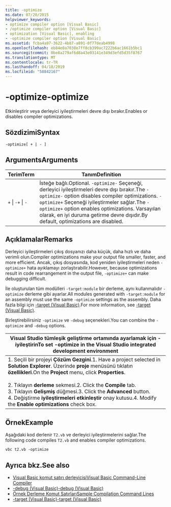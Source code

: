 ```yaml
---
title: -optimize
ms.date: 07/20/2015
helpviewer_keywords:
- optimize compiler option [Visual Basic]
- /optimize compiler option [Visual Basic]
- optimization [Visual Basic], enabling
- -optimize compiler option [Visual Basic]
ms.assetid: fcba4a97-3622-4b87-a891-0f77deab4998
ms.openlocfilehash: eb84e0a7038e7ff8cb399ac7222b6ac1661b5bc1
ms.sourcegitcommit: 0be8a279af6d8a43e03141e349d3efd5d35f8767
ms.translationtype: MT
ms.contentlocale: tr-TR
ms.lasthandoff: 04/18/2019
ms.locfileid: "58842167"
---
```

# <a name="-optimize"></a><span data-ttu-id="9f60e-102">-optimize</span><span class="sxs-lookup"><span data-stu-id="9f60e-102">-optimize</span></span>
<span data-ttu-id="9f60e-103">Etkinleştirir veya derleyici iyileştirmeleri devre dışı bırakır.</span><span class="sxs-lookup"><span data-stu-id="9f60e-103">Enables or disables compiler optimizations.</span></span>  
  
## <a name="syntax"></a><span data-ttu-id="9f60e-104">Sözdizimi</span><span class="sxs-lookup"><span data-stu-id="9f60e-104">Syntax</span></span>  
  
```  
-optimize[ + | - ]  
```  
  
## <a name="arguments"></a><span data-ttu-id="9f60e-105">Arguments</span><span class="sxs-lookup"><span data-stu-id="9f60e-105">Arguments</span></span>  
  
|<span data-ttu-id="9f60e-106">Terim</span><span class="sxs-lookup"><span data-stu-id="9f60e-106">Term</span></span>|<span data-ttu-id="9f60e-107">Tanım</span><span class="sxs-lookup"><span data-stu-id="9f60e-107">Definition</span></span>|  
|---|---|  
|<span data-ttu-id="9f60e-108">`+` &#124; `-`</span><span class="sxs-lookup"><span data-stu-id="9f60e-108">`+` &#124; `-`</span></span>|<span data-ttu-id="9f60e-109">İsteğe bağlı.</span><span class="sxs-lookup"><span data-stu-id="9f60e-109">Optional.</span></span> <span data-ttu-id="9f60e-110">`-optimize-` Seçeneği, derleyici iyileştirmeleri devre dışı bırakır.</span><span class="sxs-lookup"><span data-stu-id="9f60e-110">The `-optimize-` option disables compiler optimizations.</span></span> <span data-ttu-id="9f60e-111">`-optimize+` Seçeneği iyileştirmeler sağlar.</span><span class="sxs-lookup"><span data-stu-id="9f60e-111">The `-optimize+` option enables optimizations.</span></span> <span data-ttu-id="9f60e-112">Varsayılan olarak, en iyi duruma getirme devre dışıdır.</span><span class="sxs-lookup"><span data-stu-id="9f60e-112">By default, optimizations are disabled.</span></span>|  
  
## <a name="remarks"></a><span data-ttu-id="9f60e-113">Açıklamalar</span><span class="sxs-lookup"><span data-stu-id="9f60e-113">Remarks</span></span>  
 <span data-ttu-id="9f60e-114">Derleyici iyileştirmeleri çıkış dosyanızı daha küçük, daha hızlı ve daha verimli olun.</span><span class="sxs-lookup"><span data-stu-id="9f60e-114">Compiler optimizations make your output file smaller, faster, and more efficient.</span></span> <span data-ttu-id="9f60e-115">Ancak, çıkış dosyasında, kod yeniden iyileştirmeleri neden `-optimize+` hata ayıklamayı zorlaştırabilir.</span><span class="sxs-lookup"><span data-stu-id="9f60e-115">However, because optimizations result in code rearrangement in the output file, `-optimize+` can make debugging difficult.</span></span>  
  
 <span data-ttu-id="9f60e-116">İle oluşturulan tüm modülleri `-target:module` bir derleme, aynı kullanmalıdır `-optimize` derleme gibi ayarlar.</span><span class="sxs-lookup"><span data-stu-id="9f60e-116">All modules generated with `-target:module` for an assembly must use the same `-optimize` settings as the assembly.</span></span> <span data-ttu-id="9f60e-117">Daha fazla bilgi için [-target (Visual Basic)](../../../visual-basic/reference/command-line-compiler/target.md).</span><span class="sxs-lookup"><span data-stu-id="9f60e-117">For more information, see [-target (Visual Basic)](../../../visual-basic/reference/command-line-compiler/target.md).</span></span>  
  
 <span data-ttu-id="9f60e-118">Birleştirebilirsiniz `-optimize` ve `-debug` seçenekleri.</span><span class="sxs-lookup"><span data-stu-id="9f60e-118">You can combine the `-optimize` and `-debug` options.</span></span>  
  
|<span data-ttu-id="9f60e-119">Visual Studio tümleşik geliştirme ortamında ayarlamak için - iyileştirin</span><span class="sxs-lookup"><span data-stu-id="9f60e-119">To set -optimize in the Visual Studio integrated development environment</span></span>|  
|---|  
|<span data-ttu-id="9f60e-120">1.  Seçili bir projeyi **Çözüm Gezgini**.</span><span class="sxs-lookup"><span data-stu-id="9f60e-120">1.  Have a project selected in **Solution Explorer**.</span></span> <span data-ttu-id="9f60e-121">Üzerinde **proje** menüsünü tıklatın **özellikleri**.</span><span class="sxs-lookup"><span data-stu-id="9f60e-121">On the **Project** menu, click **Properties**.</span></span><br />     <br /><span data-ttu-id="9f60e-122">2.  Tıklayın **derleme** sekmesi.</span><span class="sxs-lookup"><span data-stu-id="9f60e-122">2.  Click the **Compile** tab.</span></span><br /><span data-ttu-id="9f60e-123">3.  Tıklayın **Gelişmiş** düğmesi.</span><span class="sxs-lookup"><span data-stu-id="9f60e-123">3.  Click the **Advanced** button.</span></span><br /><span data-ttu-id="9f60e-124">4.  Değiştirme **iyileştirmeleri etkinleştir** onay kutusu.</span><span class="sxs-lookup"><span data-stu-id="9f60e-124">4.  Modify the **Enable optimizations** check box.</span></span>|  
  
## <a name="example"></a><span data-ttu-id="9f60e-125">Örnek</span><span class="sxs-lookup"><span data-stu-id="9f60e-125">Example</span></span>  
 <span data-ttu-id="9f60e-126">Aşağıdaki kod derlenir `T2.vb` ve derleyici iyileştirmelerini sağlar.</span><span class="sxs-lookup"><span data-stu-id="9f60e-126">The following code compiles `T2.vb` and enables compiler optimizations.</span></span>  
  
```console
vbc t2.vb -optimize  
```  
  
## <a name="see-also"></a><span data-ttu-id="9f60e-127">Ayrıca bkz.</span><span class="sxs-lookup"><span data-stu-id="9f60e-127">See also</span></span>

- [<span data-ttu-id="9f60e-128">Visual Basic komut satırı derleyicisi</span><span class="sxs-lookup"><span data-stu-id="9f60e-128">Visual Basic Command-Line Compiler</span></span>](../../../visual-basic/reference/command-line-compiler/index.md)
- [<span data-ttu-id="9f60e-129">-debug (Visual Basic)</span><span class="sxs-lookup"><span data-stu-id="9f60e-129">-debug (Visual Basic)</span></span>](../../../visual-basic/reference/command-line-compiler/debug.md)
- [<span data-ttu-id="9f60e-130">Örnek Derleme Komut Satırları</span><span class="sxs-lookup"><span data-stu-id="9f60e-130">Sample Compilation Command Lines</span></span>](../../../visual-basic/reference/command-line-compiler/sample-compilation-command-lines.md)
- [<span data-ttu-id="9f60e-131">-target (Visual Basic)</span><span class="sxs-lookup"><span data-stu-id="9f60e-131">-target (Visual Basic)</span></span>](../../../visual-basic/reference/command-line-compiler/target.md)
